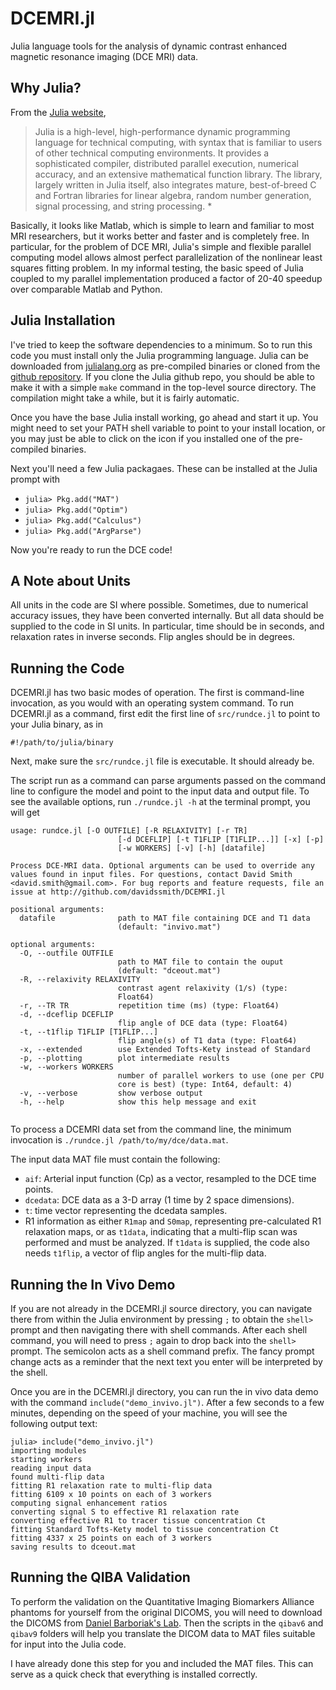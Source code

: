 DCEMRI.jl
=========

Julia language tools for the analysis of dynamic contrast enhanced magnetic resonance imaging
(DCE MRI) data.

## Why Julia?

From the [Julia website](http://julialang.org/),

> Julia is a high-level, high-performance dynamic programming language for technical computing, with syntax that is familiar to users of other technical computing environments. It provides a sophisticated compiler, distributed parallel execution, numerical accuracy, and an extensive mathematical function library. The library, largely written in Julia itself, also integrates mature, best-of-breed C and Fortran libraries for linear algebra, random number generation, signal processing, and string processing. *

Basically, it looks like Matlab, which is simple to learn and familiar to most MRI researchers, but it works better and faster and is completely free.  In particular, for the problem of DCE MRI, Julia's simple and flexible parallel computing model allows almost perfect parallelization of the nonlinear least squares fitting problem.  In my informal testing, the basic speed of Julia coupled to my parallel implementation produced a factor of 20-40 speedup over comparable Matlab and Python.

## Julia Installation

I've tried to keep the software dependencies to a minimum.  So to run this code you must install only the Julia programming language.  Julia can be downloaded from [julialang.org](http://julialang.org/downloads/) as pre-compiled binaries or cloned from the [github repository](https://github.com/JuliaLang/julia).  If you clone the Julia github repo, you should be able to make it with a simple `make` command in the top-level source directory.  The compilation might take a while, but it is fairly automatic.

Once you have the base Julia install working, go ahead and start it up.  You might need to set
your PATH shell variable to point to your install location, or you may just be able to click on
the icon if you installed one of the pre-compiled binaries.

Next you'll need a few Julia packagaes.  These can be installed at the Julia prompt with

- `julia> Pkg.add("MAT")`
- `julia> Pkg.add("Optim")`
- `julia> Pkg.add("Calculus")`
- `julia> Pkg.add("ArgParse")`

Now you're ready to run the DCE code!

## A Note about Units

All units in the code are SI where possible.  Sometimes, due to numerical accuracy issues, they have been converted internally. But all data should be supplied to the code in SI units.  In particular, time should be in seconds, and relaxation rates in inverse seconds.  Flip angles should be in degrees.

## Running the Code

DCEMRI.jl has two basic modes of operation.  The first is command-line invocation, as you would with an operating system command.  To run DCEMRI.jl as a command, first edit the first line of `src/rundce.jl` to point to your Julia binary, as in
```
#!/path/to/julia/binary
```
Next, make sure the `src/rundce.jl` file is executable.  It should already be.

The script run as a command can parse arguments passed on the command line to configure the model and point to the input data and output file.  To see the available options, run `./rundce.jl -h` at the terminal prompt, you will get
```
usage: rundce.jl [-O OUTFILE] [-R RELAXIVITY] [-r TR]
                        [-d DCEFLIP] [-t T1FLIP [T1FLIP...]] [-x] [-p]
                        [-w WORKERS] [-v] [-h] [datafile]

Process DCE-MRI data. Optional arguments can be used to override any
values found in input files. For questions, contact David Smith
<david.smith@gmail.com>. For bug reports and feature requests, file an
issue at http://github.com/davidssmith/DCEMRI.jl

positional arguments:
  datafile              path to MAT file containing DCE and T1 data
                        (default: "invivo.mat")

optional arguments:
  -O, --outfile OUTFILE
                        path to MAT file to contain the ouput
                        (default: "dceout.mat")
  -R, --relaxivity RELAXIVITY
                        contrast agent relaxivity (1/s) (type:
                        Float64)
  -r, --TR TR           repetition time (ms) (type: Float64)
  -d, --dceflip DCEFLIP
                        flip angle of DCE data (type: Float64)
  -t, --t1flip T1FLIP [T1FLIP...]
                        flip angle(s) of T1 data (type: Float64)
  -x, --extended        use Extended Tofts-Kety instead of Standard
  -p, --plotting        plot intermediate results
  -w, --workers WORKERS
                        number of parallel workers to use (one per CPU
                        core is best) (type: Int64, default: 4)
  -v, --verbose         show verbose output
  -h, --help            show this help message and exit


```

To process a DCEMRI data set from the command line, the minimum invocation is
`./rundce.jl /path/to/my/dce/data.mat`.

The input data MAT file must contain the following:
- `aif`: Arterial input function (Cp) as a vector, resampled to the DCE time points.
- `dcedata`: DCE data as a 3-D array (1 time by 2 space dimensions).
- `t`: time vector representing the dcedata samples.
- R1 information as either `R1map` and `S0map`, representing pre-calculated R1 relaxation maps, or as `t1data`, indicating that
a multi-flip scan was performed and must be analyzed.  If `t1data` is supplied, the code also needs `t1flip`, a vector of flip angles for the multi-flip data.


## Running the In Vivo Demo

If you are not already in the DCEMRI.jl source directory, you can navigate there from within
the Julia environment by pressing `;` to obtain the `shell>` prompt and then navigating there
with shell commands.  After each shell command, you will need to press `;` again to drop back into the `shell>` prompt.  The semicolon acts as
a shell command prefix.  The fancy prompt change acts as a reminder that the next text you enter will be interpreted by the shell.

Once you are in the DCEMRI.jl directory, you can run the in vivo data demo with the command
`include("demo_invivo.jl")`.  After a few seconds to a few minutes, depending on the speed of your machine, you will see the following output text:

```
julia> include("demo_invivo.jl")
importing modules
starting workers
reading input data
found multi-flip data
fitting R1 relaxation rate to multi-flip data
fitting 6109 x 10 points on each of 3 workers
computing signal enhancement ratios
converting signal S to effective R1 relaxation rate
converting effective R1 to tracer tissue concentration Ct
fitting Standard Tofts-Kety model to tissue concentration Ct
fitting 4337 x 25 points on each of 3 workers
saving results to dceout.mat
```

## Running the QIBA Validation

To perform the validation on the Quantitative Imaging Biomarkers Alliance phantoms for yourself
from the original DICOMS, you will need to download the DICOMS from [Daniel Barboriak's
Lab](https://dblab.duhs.duke.edu/modules/QIBAcontent/index.php?id=1).  Then the scripts in the
`qibav6` and `qibav9` folders will help you translate the DICOM data to MAT files suitable for
input into the Julia code.

I have already done this step for you and included the MAT files.  This can serve as a quick check that everything is installed correctly.

